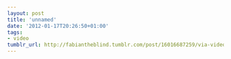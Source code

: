 ```yaml
---
layout: post
title: 'unnamed'
date: '2012-01-17T20:26:50+01:00'
tags:
- video
tumblr_url: http://fabiantheblind.tumblr.com/post/16016687259/via-video-der-weltuntergang-2012-kurz-und
---
```


